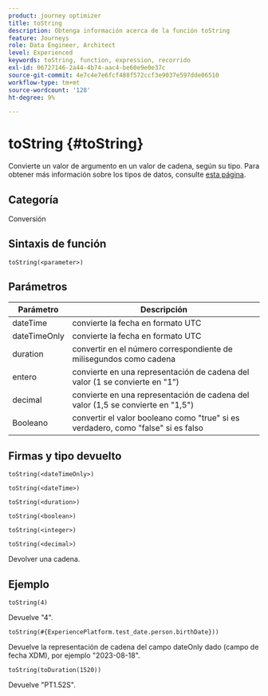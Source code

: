 ```yaml
---
product: journey optimizer
title: toString
description: Obtenga información acerca de la función toString
feature: Journeys
role: Data Engineer, Architect
level: Experienced
keywords: toString, function, expression, recorrido
exl-id: 06727146-2a44-4b74-aac4-be60e9e0e37c
source-git-commit: 4e7c4e7e6fcf488f572ccf3e9037e597dde06510
workflow-type: tm+mt
source-wordcount: '128'
ht-degree: 9%

---
```


# toString {#toString}

Convierte un valor de argumento en un valor de cadena, según su tipo. Para obtener más información sobre los tipos de datos, consulte [esta página](../expression/data-types.md).

## Categoría

Conversión

## Sintaxis de función

`toString(<parameter>)`

## Parámetros

| Parámetro | Descripción |
|--- |--- |
| dateTime | convierte la fecha en formato UTC |
| dateTimeOnly | convierte la fecha en formato UTC |
| duration | convertir en el número correspondiente de milisegundos como cadena |
| entero | convierte en una representación de cadena del valor (1 se convierte en &quot;1&quot;) |
| decimal | convierte en una representación de cadena del valor (1,5 se convierte en &quot;1,5&quot;) |
| Booleano | convertir el valor booleano como &quot;true&quot; si es verdadero, como &quot;false&quot; si es falso |

## Firmas y tipo devuelto

`toString(<dateTimeOnly>)`

`toString(<dateTime>)`

`toString(<duration>)`

`toString(<boolean>)`

`toString(<integer>)`

`toString(<decimal>)`

Devolver una cadena.

## Ejemplo

`toString(4)`

Devuelve &quot;4&quot;.

`toString(#{ExperiencePlatform.test_date.person.birthDate}))`

Devuelve la representación de cadena del campo dateOnly dado (campo de fecha XDM), por ejemplo &quot;2023-08-18&quot;.

`toString(toDuration(1520))`

Devuelve &quot;PT1.52S&quot;.
